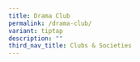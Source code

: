 ```yaml
---
title: Drama Club
permalink: /drama-club/
variant: tiptap
description: ""
third_nav_title: Clubs & Societies
---
```

<p></p>